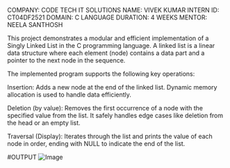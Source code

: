 COMPANY: CODE TECH IT SOLUTIONS
NAME: VIVEK KUMAR 
INTERN ID: CT04DF2521
DOMAIN: C LANGUAGE 
DURATION: 4 WEEKS
MENTOR: NEELA SANTHOSH

This project demonstrates a modular and efficient implementation of a Singly Linked List in the C programming language. A linked list is a linear data structure where each element (node) contains a data part and a pointer to the next node in the sequence.

The implemented program supports the following key operations:

Insertion:
Adds a new node at the end of the linked list. Dynamic memory allocation is used to handle data efficiently.

Deletion (by value):
Removes the first occurrence of a node with the specified value from the list. It safely handles edge cases like deletion from the head or an empty list.

Traversal (Display):
Iterates through the list and prints the value of each node in order, ending with NULL to indicate the end of the list.

#OUTPUT
![Image](https://github.com/user-attachments/assets/daf0f32f-045e-470b-91df-829648ca739c)
